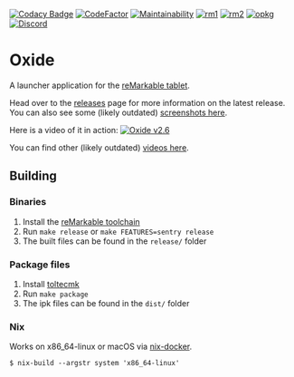 [![Codacy Badge](https://app.codacy.com/project/badge/Grade/4a69f96e44504f7286d92abec506881a)](https://www.codacy.com/gh/Eeems-Org/oxide/dashboard?utm_source=github.com&amp;utm_medium=referral&amp;utm_content=Eeems-Org/oxide&amp;utm_campaign=Badge_Grade)
[![CodeFactor](https://www.codefactor.io/repository/github/eeems-org/oxide/badge)](https://www.codefactor.io/repository/github/eeems-org/oxide)
[![Maintainability](https://api.codeclimate.com/v1/badges/db8574df9b0b8a1100bc/maintainability)](https://codeclimate.com/github/Eeems/oxide/maintainability)
[![rm1](https://img.shields.io/badge/rM1-supported-green)](https://remarkable.com/store/remarkable)
[![rm2](https://img.shields.io/badge/rM2-supported-green)](https://remarkable.com/store/remarkable-2)
[![opkg](https://img.shields.io/badge/OPKG-oxide-blue)](https://toltec-dev.org/)
[![Discord](https://img.shields.io/discord/385916768696139794.svg?label=reMarkable&logo=discord&logoColor=ffffff&color=7389D8&labelColor=6A7EC2)](https://discord.gg/ATqQGfu)

# Oxide

A launcher application for the [reMarkable tablet](https://remarkable.com/).

Head over to the [releases](https://github.com/Eeems/oxide/releases) page for more information on the latest release. You can also see some (likely outdated) [screenshots here](https://github.com/Eeems/oxide/wiki/Screenshots).

Here is a video of it in action:
[![Oxide v2.6](https://i.imgur.com/IA7wAsE.png[/img])]([https://youtu.be/rIRKgqy21L0](https://youtu.be/FdgWUUUST9o) "Oxide v2.6")

You can find other (likely outdated) [videos here](https://github.com/Eeems/oxide/wiki/Videos).

## Building

### Binaries

 1. Install the [reMarkable toolchain](https://remarkablewiki.com/devel/toolchain)
 2. Run `make release` or `make FEATURES=sentry release`
 3. The built files can be found in the `release/` folder

### Package files

 1. Install [toltecmk](https://pypi.org/project/toltecmk/)
 2. Run `make package`
 3. The ipk files can be found in the `dist/` folder

### Nix
Works on x86_64-linux or macOS via [nix-docker](https://github.com/LnL7/nix-docker).

```ShellSession
$ nix-build --argstr system 'x86_64-linux'
```
